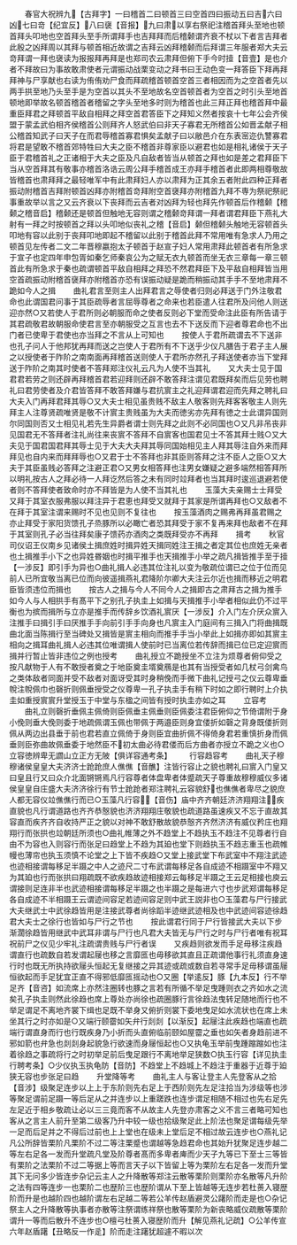 <!-- { "loadSidebar": true } -->
　　春官大祝辨九【古拜字】一曰稽首二曰顿首三曰空首四曰振动五曰吉六曰凶七曰竒【纪宜反】八曰襃【音报】九曰肃以享右祭祀注稽首拜头至地也顿首拜头叩地也空首拜头至手所谓拜手也吉拜拜而后稽颡谓齐衰不杖以下者言吉拜者此殷之凶拜周以其拜与顿首相近故谓之吉拜云凶拜稽颡而后拜谓三年服者郑大夫云竒拜谓一拜也襃读为报报拜再拜是也郑司农云肃拜但俯下手今时撎【音壹】是也介者不拜故曰为事故敢肃使者元谓振动战栗变动之拜书曰王动色变一拜答臣下拜再拜拜神与尸享献也右读为侑侑劝尸食而拜疏稽首顿首空首三者相因而为之空首者先以两手拱至地乃头至手是为空首以其头不至地故名空首顿首者为空首之时引头至地首顿地即举故名顿首稽首者稽留之字头至地多时则为稽首也此三拜正拜也稽首拜中最重臣拜君之拜顿首平敌自相拜之拜空首君答臣下之拜知义然者按哀十七年公会齐侯盟于蒙孟武伯相齐侯稽首公则拜齐人怒武伯曰非天子寡君无所稽首公如晋孟献子相公稽首知武子曰天子在而君辱稽首寡君惧矣孟献子曰以敝邑介在东表宻迩仇讐寡君将君是望敢不稽首郊特牲曰大夫之臣不稽首非尊家臣以避君也如是相礼诸侯于天子臣于君稽首礼之正诸相于大夫之臣及凡自敌者皆当从顿首之拜也如是差之君拜臣下当从空首拜其有敬事亦稽首洛诰云周公拜手稽首成王亦拜手稽首者此即两相尊敬故皆稽首也肃拜拜之最轻唯军中有此肃拜妇人亦以肃拜为正其余五者附此四种正拜者振动附稽首吉拜附顿首凶拜亦附稽首竒拜附空首襃拜亦附稽首九拜不専为祭祀祭祀事重故举以言之又云齐衰以下丧拜而云吉者对凶拜为轻也拜先作顿首后作稽颡【稽颡之稽音启】稽颡还是顿首但触地无容则谓之稽颡竒拜谓一拜者谓君拜臣下燕礼大射有一拜之时按顿首之拜以头叩地似丧礼之稽【音启】颡但稽颡头触地无容顿首头叩地有容以此别于丧拜叩地即起不稽留以此别于稽首此拜不常用唯有急求人乃用之顿首见左传者二文二年晋穆嬴抱太子顿首于赵宣子妇人常用肃拜此顿首者有所急求于宣子也定四年申包胥如秦乞师秦哀公为之赋无衣九顿首而坐无衣三章每一章三顿首此有所急求于秦也疏谓顿首平敌自相拜之拜恐不然君拜臣下及平敌自相拜皆当用空首疏振动附稽首襃拜亦附稽首亦恐有误振动疑是跪而稍振动其手手不至地肃拜不跪如今人之揖
　　曲礼君言至则主人出拜君言之辱使者归则必拜送于门外注敬君命也此谓国君问事于其臣疏辱者言屈辱尊者之命来也若臣遣人往君所及问他人则送迎亦然○又若使人于君所则必朝服而命之使者反则必下堂而受命注此臣有所告请于其君疏敬君故朝服命使君言至亦朝服受之互言也去不下送反而下迎者尊君命也不出门者已使卑于君使也亦当拜之不言从上可知也
　　按使人于君所疏谓去不下送非也孔子问人于他邦犹再拜而送之岂使人于君所有不下送乎少仪凡膳告于君子主人展之以授使者于阼阶之南南面再拜稽首送则使人于君所亦然孔子拜送使者亦当下堂拜送于阼阶之南其时使者不答拜郑注仪礼云凡为人使不当其礼
　　又大夫士见于国君君若劳之则还辟再拜稽首君若迎拜则还辟不敢答拜注谓见君既拜矣而后见劳也聘礼曰君劳使者及介君皆答拜不敢答拜嫌与君抗賔主之礼迎拜谓君迎而先拜之聘礼曰大夫入门再拜君拜其辱○又大夫士相见虽贵贱不敌主人敬客则先拜客客敬主人则先拜主人注尊贤疏唯贤是敬不计賔主贵贱虽为大夫而徳劣亦先拜有徳之士此谓异国则尔同国则否又士相见礼若先生异爵者谓士则先拜之此则不必同国也○又凡非吊丧非见国君无不答拜者注礼尚往来丧賔不答拜不自賔客也国君见士不答其拜士贱○又大夫见于国君国君拜其辱士见于大夫大夫拜其辱同国始相见主人拜其辱注自外来而拜拜见也自内来而拜拜辱也○又君于士不答拜也非其臣则答拜之注不臣人之臣○又大夫于其臣虽贱必答拜之注避正君○又男女相答拜也注男女嫌疑之避多端然相答拜所以明礼按古人之拜必待一人拜讫然后答之未有同时竝拜者也当其拜时逡巡退避若使者则不答拜使者致命时亦不拜皆是为人使不当其礼也
　　玉藻大夫亲赐士士拜受又拜于其室衣服弗服以拜注异于君恵也拜受又就拜于其家是所谓再拜也○又敌者不在拜于其室注谓来赐时不见也见则不复往也
　　按玉藻酒肉之赐弗再拜虽君赐之亦止拜受于家阳货馈孔子烝豚所以必瞰亡者恐其拜受于家不复再来拜也敌者不在拜于其室则孔子必当往拜矣康子馈药亦酒肉之类既拜受亦不再拜
　　揖考
　　秋官司仪诏王仪南乡见诸侯土揖庶姓时揖异姓天揖同姓注王揖之者定其位也庶姓无亲者也土揖推手小下之也异姓昬姻也时揖平推手也天揖推手小举之疏凡揖皆推手至于撎【一涉反】即引手为异也○曲礼揖人必违其位注礼以变为敬疏位谓已之位于位而见前人已所宜敬当离已位而向彼遥揖燕礼君降阶尔卿大夫注云尔近也揖而移近之明君臣皆须违位而揖也
　　按古人之揖与今人不同今人之揖即古之肃拜古之揖为推手如今人与人相拱手有髙平下之别孔子执圭上如揖与天揖推手小举者相似此仍不过平衡也为摈而揖所与立亦是推手而传辞乡饮酒礼賔厌【一涉反】介入门左介厌众賔入注推手曰揖引手曰厌推手手向前引手手向身也凡賔主入门庭间有三揖入门将曲揖既曲北面当陈揖行至当碑处又揖皆是賔主相向而推手手当小举此上如揖亦即如其賔主相向之揖耳曲礼揖人必违其位唯谓揖人使前时已当离位若传辞而揖已位已定迎賔而揖并行暂止皆非违位之例也授考
　　曲礼授立不跪授坐不立注为烦尊者俯仰受之按凡献物于人有不敢授者奠之于地臣奠圭壻奠鴈是也其有当授受者如几杖弓剑禽鸟之类体敌者同面并受不敌者对面讶受其时身稍俛而手微下曲礼记授弓之仪云尊卑垂帨注帨佩巾也磬折则佩垂授受之仪尊卑一孔子执圭手有稍下时如之即行聘时上介执圭如重授賔賔升堂授玉于中堂与东楹之间皆有授时执圭亦如之耳
　　立容考
　　曲礼立则磬折垂佩主佩倚则臣佩垂主佩垂则臣佩委注君臣俯仰之节倚谓附于身小俛则垂大俛则委于地疏佩谓玉佩也带佩于两邉臣则身宜偻折如磬之背身既偻折则佩从两边出县垂于前也君若直立佩倚于身则臣宜曲折佩不得倚身君若重慎折身而佩垂则臣弥曲故佩垂委于地然臣不初太曲必待君偻而后方曲者亦授立不跪之义也○立容徳辨卑无讇山立正方无陂【俱详容通考条】
　　行容趋容考
　　曲礼天子穆穆诸侯皇皇大夫济济士跄跄庶人僬僬【音醮】注皆行容止之貌也聘礼曰賔入门皇又曰皇且行又曰众介北面锵锵焉凡行容尊者体盘卑者体蹙疏天子尊重故穆穆威仪多诸侯皇皇自庄盛大夫济济徐行有节士跄跄者郑注聘礼云容貌舒也僬僬者卑尽之貌庶人都无容仪竝僬僬行而已○玉藻凡行容【音伤】庙中齐齐朝廷济济翔翔注疾直貌也凡行谓道路也齐齐恭慤貌也济济翔翔庄敬貌也疏道路虽速疾又不忘于直故其容直而疾齐齐自收持严正之貌以对神不敢舒散故貌恭慤齐齐然济济有威仪矜庄也翔翔行而张拱也竝朝廷所须也○曲礼帷薄之外不趋堂上不趋执玉不趋注不见尊者行自由不为容也入则容行而张足曰趋堂上不趋为其廹也堂下则趋执玉不趋志重玉也疏帷幔也薄帘也执玉须慎不论堂之上下皆不疾趋○又堂上接武堂下布武室中不翔注武迹也迹相接谓每移足半蹑之中人之迹尺二寸布武谓每移足各自成迹不相蹑室中不翔又为其廹也行而张拱曰翔疏既不欲疾趋故迹相接郑云每移足半蹑之王云足相接也庾云谓接则足连非半也武迹相接谓每移足半蹑之也半蹑之是每进六寸也步武郑谓每移足各自成迹不半相蹑王云谓迹间容足若迹间容足则中武王説非也○玉藻君与尸行接武大夫继武士中武徐趋皆用是注接武尊者尚徐蹈半迹继武迹相及也中武迹间容迹徐趋君大夫士之徐行也皆如与尸行之节也
　　按此谓君行同于尸行皆接武大夫以下步渐濶徐趋皆用继武中武耳非谓与尸行也凡君大夫皆无与尸行之时与尸行者唯有祝耳祝前尸之仪见少牢礼注疏谓贵贱与尸行者误
　　又疾趋则欲发而手足毋移注疾趋谓直行也疏数自若发谓起屦也移之言靡匜也毋移欲其直且正疏谓他事行礼须直身速行时也既无所执持欲屦头恒起无复继接之异其迹或疏或数自若寻常手足毋移谓虽屦恒欲起而手足犹宜正直不得邪低靡匜摇动也○又圈【举逺反】豚【九本反】行不举足齐【音咨】如流席上亦然注圈转也豚之言若有所循不举足曳踵则衣之齐如水之流矣孔子执圭则然此徐趋也席上尊处亦尚徐也疏圈豚行言徐趋法曳转足随地而行也不举足谓足不离地齐裳下缉也足既不举身又俯折则裳下委地曳足如水流状也在席上未坐其行之时亦如是○又端行颐霤如矢弁行剡剡【以渐反】起屦注此疾趋也端直也疏端行谓直身而行也行既疾身乃小折而头直俯临前颐如屋霤之垂也如矢者身趋前进不邪如箭也弁急也剡剡身起貌急行欲速而身屦恒起也○又执龟玉举前曳踵蹜蹜如也注着徐趋之事疏将行之时初举足前后曳足跟行不离地举足狭数○执玉行容【详见执圭行聘考条】○少仪执玉执龟防【音防】不趋堂上不趋城上不趋注于重器于近尊于廹狭无容也步张足曰趋
　　升堂降等考
　　曲礼主人与客让登主人先登客从之拾【音涉】级聚足连步以上上于东阶则先右足上于西阶则先左足注拾当为涉级等也涉等聚足谓前足蹑一等后足从之并连步以上重蹉跌也连步谓足相随不相过也先右足先左足近于相乡敬疏让必以三三竟而客不从故主人先登亦肃客之义不言三者略可知也客从之言主人前升至第二级客乃升中较一级也拾级聚足此上阶法也聚足谓每级先举一足而后足并之不得后过前也上上堂也在级未上堂后足不相过故云连步也○燕礼记凡公所辞皆栗阶凡栗阶不过二等注栗蹙也谓越等急趋君命也其始升犹聚足连步越二等左右足各一发而升堂疏凡堂及阶尊者髙而多卑者庳而少天子九等已下至士三等皆有栗阶之法栗阶不过二等据上等而言天子以下皆留上等为栗阶左右足各一发而升堂其下无问多少皆连步杂记云主人之升降散等郑注云散等栗阶则栗阶亦名散等凡升阶之法有四等连步一也栗阶二也歴阶三也歴阶谓从下至上皆越等无连步若杜蒉入寝歴阶而升是也越阶四也越阶谓左右足越二等若公羊传赵盾避灵公躇阶而走是也○杂记祭主人之升降散等执事者亦散等注祭谓练祥祭也散等栗阶为新丧略威仪疏散等栗阶谓升一等而后散升不连步也○檀弓杜蒉入寝歴阶而升【解见燕礼记疏】○公羊传宣六年赵盾躇【丑略反一作辵】阶而走注躇犹超遽不暇以次
